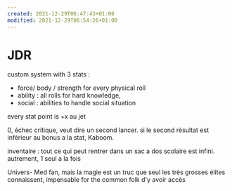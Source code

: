 ```yaml
---
created: 2021-12-29T06:47:43+01:00
modified: 2021-12-29T06:54:26+01:00
---
```


# JDR

custom system with 3 stats : 

- force/ body / strength for every physical roll 
- ability : all rolls for hard knowledge, 
- social : abilities to handle social situation

every stat point is +x au jet

0, échec critique, veut dire un second lancer. si le second résultat est inférieur au bonus a la stat, Kaboom.

inventaire : tout ce qui peut rentrer dans un sac a dos scolaire est infini. autrement, 1 seul a la fois

Univers- Med fan, mais la magie est un truc que seul les très grosses élites connaissent, impensable for the common folk d'y avoir accès

